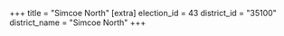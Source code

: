 +++
title = "Simcoe North"
[extra]
election_id = 43
district_id = "35100"
district_name = "Simcoe North"
+++
